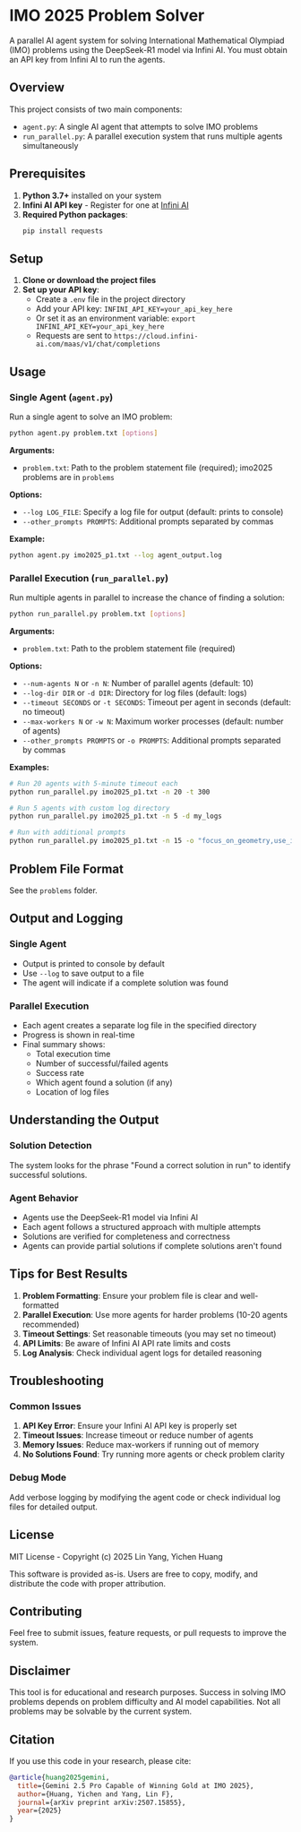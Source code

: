 # IMO 2025 Problem Solver

A parallel AI agent system for solving International Mathematical Olympiad (IMO) problems using the DeepSeek-R1 model via Infini AI. You must obtain an API key from Infini AI to run the agents.

## Overview

This project consists of two main components:
- `agent.py`: A single AI agent that attempts to solve IMO problems
- `run_parallel.py`: A parallel execution system that runs multiple agents simultaneously

## Prerequisites

1. **Python 3.7+** installed on your system
2. **Infini AI API key** - Register for one at [Infini AI](https://cloud.infini-ai.com)
3. **Required Python packages**:
   ```bash
   pip install requests
   ```

## Setup

1. **Clone or download the project files**
2. **Set up your API key**:
   - Create a `.env` file in the project directory
   - Add your API key: `INFINI_API_KEY=your_api_key_here`
   - Or set it as an environment variable: `export INFINI_API_KEY=your_api_key_here`
   - Requests are sent to `https://cloud.infini-ai.com/maas/v1/chat/completions`

## Usage

### Single Agent (`agent.py`)

Run a single agent to solve an IMO problem:

```bash
python agent.py problem.txt [options]
```

**Arguments:**
- `problem.txt`: Path to the problem statement file (required); imo2025 problems are in `problems`

**Options:**
- `--log LOG_FILE`: Specify a log file for output (default: prints to console)
- `--other_prompts PROMPTS`: Additional prompts separated by commas

**Example:**
```bash
python agent.py imo2025_p1.txt --log agent_output.log
```

### Parallel Execution (`run_parallel.py`)

Run multiple agents in parallel to increase the chance of finding a solution:

```bash
python run_parallel.py problem.txt [options]
```

**Arguments:**
- `problem.txt`: Path to the problem statement file (required)

**Options:**
- `--num-agents N` or `-n N`: Number of parallel agents (default: 10)
- `--log-dir DIR` or `-d DIR`: Directory for log files (default: logs)
- `--timeout SECONDS` or `-t SECONDS`: Timeout per agent in seconds (default: no timeout)
- `--max-workers N` or `-w N`: Maximum worker processes (default: number of agents)
- `--other_prompts PROMPTS` or `-o PROMPTS`: Additional prompts separated by commas

**Examples:**
```bash
# Run 20 agents with 5-minute timeout each
python run_parallel.py imo2025_p1.txt -n 20 -t 300

# Run 5 agents with custom log directory
python run_parallel.py imo2025_p1.txt -n 5 -d my_logs

# Run with additional prompts
python run_parallel.py imo2025_p1.txt -n 15 -o "focus_on_geometry,use_induction"
```

## Problem File Format
See the `problems` folder.

## Output and Logging

### Single Agent
- Output is printed to console by default
- Use `--log` to save output to a file
- The agent will indicate if a complete solution was found

### Parallel Execution
- Each agent creates a separate log file in the specified directory
- Progress is shown in real-time
- Final summary shows:
  - Total execution time
  - Number of successful/failed agents
  - Success rate
  - Which agent found a solution (if any)
  - Location of log files

## Understanding the Output

### Solution Detection
The system looks for the phrase "Found a correct solution in run" to identify successful solutions.

### Agent Behavior
- Agents use the DeepSeek-R1 model via Infini AI
- Each agent follows a structured approach with multiple attempts
- Solutions are verified for completeness and correctness
- Agents can provide partial solutions if complete solutions aren't found

## Tips for Best Results

1. **Problem Formatting**: Ensure your problem file is clear and well-formatted
2. **Parallel Execution**: Use more agents for harder problems (10-20 agents recommended)
3. **Timeout Settings**: Set reasonable timeouts (you may set no timeout)
4. **API Limits**: Be aware of Infini AI API rate limits and costs
5. **Log Analysis**: Check individual agent logs for detailed reasoning

## Troubleshooting

### Common Issues

1. **API Key Error**: Ensure your Infini AI API key is properly set
2. **Timeout Issues**: Increase timeout or reduce number of agents
3. **Memory Issues**: Reduce max-workers if running out of memory
4. **No Solutions Found**: Try running more agents or check problem clarity

### Debug Mode
Add verbose logging by modifying the agent code or check individual log files for detailed output.

## License

MIT License - Copyright (c) 2025 Lin Yang, Yichen Huang

This software is provided as-is. Users are free to copy, modify, and distribute the code with proper attribution.

## Contributing

Feel free to submit issues, feature requests, or pull requests to improve the system.

## Disclaimer

This tool is for educational and research purposes. Success in solving IMO problems depends on problem difficulty and AI model capabilities. Not all problems may be solvable by the current system.

## Citation

If you use this code in your research, please cite:

```bibtex
@article{huang2025gemini,
  title={Gemini 2.5 Pro Capable of Winning Gold at IMO 2025},
  author={Huang, Yichen and Yang, Lin F},
  journal={arXiv preprint arXiv:2507.15855},
  year={2025}
}
``` 

